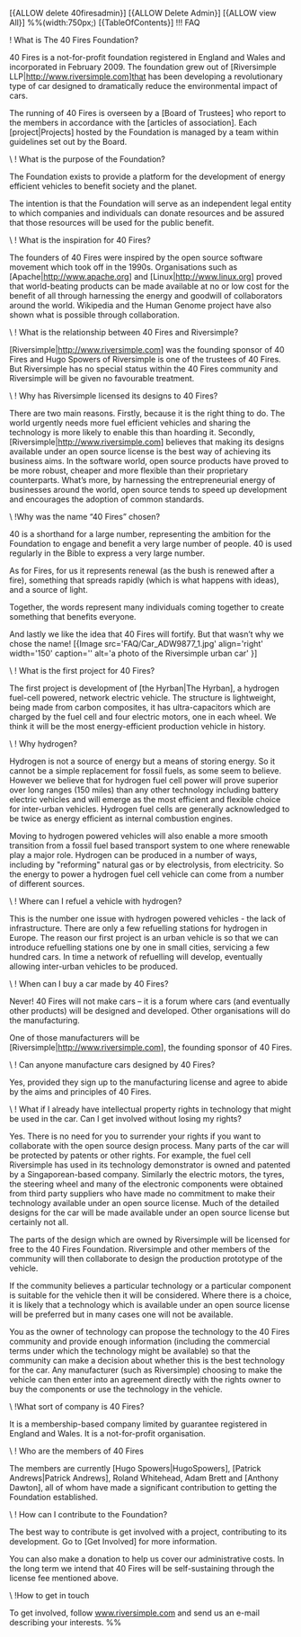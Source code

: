[{ALLOW delete 40firesadmin}]
[{ALLOW Delete Admin}]
[{ALLOW view All}]
%%(width:750px;)
[{TableOfContents}]
!!! FAQ

! What is The 40 Fires Foundation?

40 Fires is a not-for-profit foundation registered in England and Wales and incorporated in February 2009. The foundation grew out of [Riversimple LLP|http://www.riversimple.com]that has been developing a revolutionary type of car designed to dramatically reduce the environmental impact of cars. 

The running of 40 Fires is overseen by a [Board of Trustees] who report to the members in accordance with the [articles of association]. Each [project|Projects] hosted by the Foundation is managed by a team within guidelines set out by the Board.  

\\
! What is the purpose of the Foundation? 

The Foundation exists to provide a platform for the development of energy efficient vehicles to benefit society and the planet.   

The intention is that the Foundation will serve as an independent legal entity to which companies and individuals can donate resources and be assured that those resources will be used for the public benefit. 

\\
! What is the inspiration for 40 Fires? 

The founders of 40 Fires were inspired by the open source software movement which took off in the 1990s. Organisations such as [Apache|http://www.apache.org] and [Linux|http://www.linux.org] proved that world-beating products can be made available at no or low cost for the benefit of all through harnessing the energy and goodwill of collaborators around the world. Wikipedia and the Human Genome project have also shown what is possible through collaboration.  

\\
! What is the relationship between 40 Fires and Riversimple?

[Riversimple|http://www.riversimple.com] was the founding sponsor of 40 Fires and Hugo Spowers of Riversimple is one of the trustees of 40 Fires. But Riversimple has no special status within the 40 Fires community and Riversimple will be given no favourable treatment. 

\\
! Why has Riversimple licensed its designs to 40 Fires? 

There are two main reasons. Firstly, because it is the right thing to do. The world urgently needs more fuel efficient vehicles and sharing the technology is more likely to enable this than hoarding it. Secondly, [Riversimple|http://www.riversimple.com] believes that making its designs available under an open source license is the best way of achieving its business aims. In the software world, open source products have proved to be more robust, cheaper and more flexible than their proprietary counterparts. What’s more, by harnessing the entrepreneurial energy of businesses around the world, open source tends to speed up development and encourages the adoption of common standards.   

\\
!Why was the name “40 Fires” chosen?

40 is a shorthand for a large number, representing the ambition for the Foundation to engage and benefit a very large number of people. 40 is used regularly in the Bible to express a very large number. 

As for Fires, for us it represents renewal (as the bush is renewed after a fire), something that spreads rapidly (which is what happens with ideas), and a source of light. 

Together, the words represent many individuals coming together to create something that benefits everyone. 

And lastly we like the idea that 40 Fires will fortify. But that wasn’t why we chose the name! 
[{Image src='FAQ/Car_ADW9877_1.jpg' align='right' width='150' caption='' alt='a photo of the Riversimple urban car' }]

\\
! What is the first project for 40 Fires?

The first project is development of [the Hyrban|The Hyrban], a hydrogen fuel-cell powered, network electric vehicle. The structure is lightweight, being made from carbon composites, it has ultra-capacitors which are charged by the fuel cell and four electric motors, one in each wheel. We think it will be the most energy-efficient production vehicle in history. 

\\
! Why hydrogen?

Hydrogen is not a source of energy but a means of storing energy. So it cannot be a simple replacement for fossil fuels, as some seem to believe. However we believe that for hydrogen fuel cell power will prove superior over long ranges (150 miles) than any other technology including battery electric vehicles and will emerge as the most efficient and flexible choice for inter-urban vehicles. Hydrogen fuel cells are generally acknowledged to be twice as energy efficient as internal combustion engines. 

Moving to hydrogen powered vehicles will also enable a more smooth transition from a fossil fuel based transport system to one where renewable play a major role. Hydrogen can be produced in a number of ways, including by "reforming" natural gas or by electrolysis, from electricity. So the energy to power a hydrogen fuel cell vehicle can come from a number of different sources.    

\\
! Where can I refuel a vehicle with hydrogen?

This is the number one issue with hydrogen powered vehicles - the lack of infrastructure. There are only a few refuelling stations for hydrogen in Europe. The reason our first project is an urban vehicle is so that we can introduce refuelling stations one by one in small cities, servicing a few hundred cars. In time a network of refuelling will develop, eventually allowing inter-urban vehicles to be produced. 

\\
! When can I buy a car made by 40 Fires?

Never!  40 Fires will not make cars – it is a forum where cars (and eventually other products) will be designed and developed. Other organisations will do the manufacturing. 

One of those manufacturers will be [Riversimple|http://www.riversimple.com], the founding sponsor of 40 Fires.

\\
! Can anyone manufacture cars designed by 40 Fires? 

Yes, provided they sign up to the manufacturing license and agree to abide by the aims and principles of 40 Fires. 

\\
! What if I already have intellectual property rights in technology that might be used in the car.  Can I get involved without losing my rights? 

Yes. There is no need for you to surrender your rights if you want to collaborate with the open source design process.  Many parts of the car will be protected by patents or other rights. For example, the fuel cell Riversimple has used in its technology demonstrator is owned and patented by a Singaporean-based company.  Similarly the electric motors, the tyres, the steering wheel and many of the electronic components were obtained from third party suppliers who have made no commitment to make their technology available under an open source license.  Much of the detailed designs for the car will be made available under an open source license but certainly not all.

The parts of the design which are owned by Riversimple will be licensed for free to the 40 Fires Foundation. Riversimple and other members of the community will then collaborate to design the production prototype of the vehicle.  

If the community believes a particular technology or a particular component is suitable for the vehicle then it will be considered. Where there is a choice, it is likely that a technology which is available under an open source license will be preferred but in many cases one will not be available.

You as the owner of technology can propose the technology to the 40 Fires community and provide enough information (including the commercial terms under which the technology might be available) so that the community can make a decision about whether this is the best technology for the car. Any manufacturer (such as Riversimple) choosing to make the vehicle can then enter into an agreement directly with the rights owner to buy the components or use the technology in the vehicle.

\\
!What sort of company is 40 Fires?

It is a membership-based company limited by guarantee registered in England and Wales. It is a not-for-profit organisation.

\\
! Who are the members of 40 Fires

The members are currently [Hugo Spowers|HugoSpowers], [Patrick Andrews|Patrick Andrews], Roland Whitehead, Adam Brett and [Anthony Dawton], all of whom have made a significant contribution to getting the Foundation established. 

\\
! How can I contribute to the Foundation?

The best way to contribute is get involved with a project, contributing to its development. Go to [Get Involved] for more information. 

You can also make a donation to help us cover our administrative costs. In the long term we intend that 40 Fires will be self-sustaining through the license fee mentioned above. 
 
\\
!How to get in touch

To get involved, follow www.riversimple.com and send us an e-mail describing your interests.
%%
